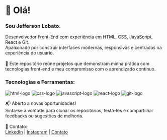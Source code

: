 <h1>👋 Olá!</h1> <h3>Sou Jefferson Lobato.</h3>
Desenvolvedor Front-End com experiência em HTML, CSS, JavaScript, React e Git. 
<br>Apaixonado por construir interfaces modernas, responsivas e centradas na experiência do usuário.
<br><br>
🔧 Este repositório reúne projetos que demonstram minha prática com tecnologias front-end e meu compromisso com o aprendizado contínuo.

<h3>Tecnologias e Ferramentas:</h3>
<img src="https://img.shields.io/badge/HTML5-E34F26.svg?style=for-the-badge&logo=HTML5&logoColor=white" alt="html-logo"> 
<img src="https://img.shields.io/badge/CSS3-1572B6.svg?style=for-the-badge&logo=CSS3&logoColor=white" alt="css-logo"> 
<img src="https://img.shields.io/badge/JavaScript-F7DF1E.svg?style=for-the-badge&logo=JavaScript&logoColor=black" alt="javascript-logo">
<img src="https://img.shields.io/badge/React-61DAFB.svg?style=for-the-badge&logo=React&logoColor=black" alt="react-logo">
<img src="https://img.shields.io/badge/Git-F05032.svg?style=for-the-badge&logo=Git&logoColor=white" alt="git-logo">


📬 Aberto a novas oportunidades!
<br>Sinta-se à vontade para clonar os repositórios, testá-los e compartilhar feedbacks ou sugestões de melhoria.
<br><br>
🔗 Contato:<br>
<a href="https://www.linkedin.com/in/jefferson-lima-558bb02a5/">LinkedIn<a/> | <a href="https://www.instagram.com/lima.lobato/">Instagram<a/> | <a href="https://wa.me//5561981333718?text=Olá, vim através do Github.">Contato</a>
